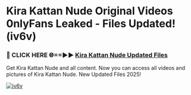 # Kira Kattan Nude Original Videos 0nlyFans Leaked - Files Updated! (iv6v)

<h3>🔴 CLICK HERE 🌐==►► <a href="https://tinyurl.com/yrmya6cz" rel="nofollow">Kira Kattan Nude Updated Files</a></h3>

Get Kira Kattan Nude and all content. Now you can access all videos and pictures of Kira Kattan Nude. New Updated Files 2025!

[![iv6v](https://i.imgur.com/FMdXYCs.gif)](https://tinyurl.com/yrmya6cz)
